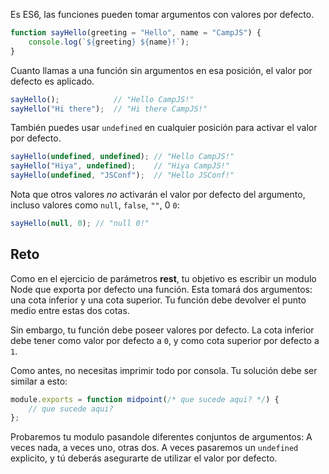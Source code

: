 Es ES6, las funciones pueden tomar argumentos con valores por defecto.

```js
function sayHello(greeting = "Hello", name = "CampJS") {
    console.log(`${greeting} ${name}!`);
}
```

Cuanto llamas a una función sin argumentos en esa posición, el valor por defecto es aplicado.

```js
sayHello();            // "Hello CampJS!"
sayHello("Hi there");  // "Hi there CampJS!"
```

También puedes usar `undefined` en cualquier posición para activar el valor por defecto.

```js
sayHello(undefined, undefined); // "Hello CampJS!"
sayHello("Hiya", undefined);    // "Hiya CampJS!"
sayHello(undefined, "JSConf");  // "Hello JSConf!"
```

Nota que otros valores *no* activarán el valor por defecto del argumento, incluso valores como `null`, `false`, `""`, 0 `0`:

```js
sayHello(null, 0); // "null 0!"
```

## Reto

Como en el ejercicio de parámetros **rest**, tu objetivo es escribir un modulo Node que exporta por defecto una función. Esta tomará dos argumentos: una cota inferior y una cota superior. Tu función debe devolver el punto medio entre estas dos cotas.

Sin embargo, tu función debe poseer valores por defecto. La cota inferior debe tener como valor por defecto a `0`, y como cota superior por defecto a `1`.

Como antes, no necesitas imprimir todo por consola. Tu solución debe ser similar a esto:

```js
module.exports = function midpoint(/* que sucede aqui? */) {
    // que sucede aqui?
};
```

Probaremos tu modulo pasandole diferentes conjuntos de argumentos: A veces nada, a veces uno, otras dos. A veces pasaremos un `undefined` explicito, y tú deberás asegurarte de utilizar el valor por defecto.
